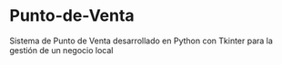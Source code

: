 # Punto-de-Venta
Sistema de Punto de Venta desarrollado en Python con Tkinter para la gestión de un negocio local
